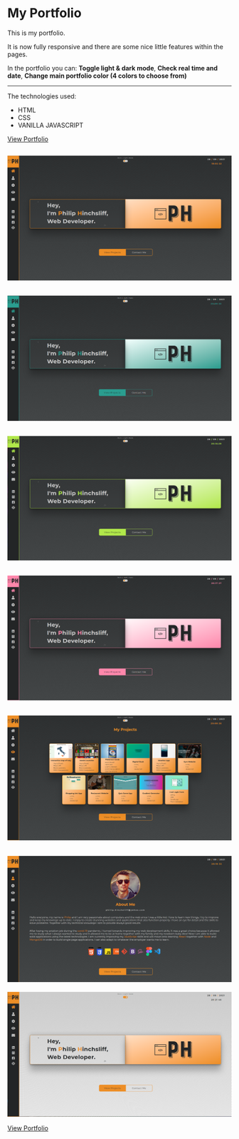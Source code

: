 # My Portfolio

This is my portfolio.

It is now fully responsive and there are some nice little features within the pages.

In the portfolio you can: **Toggle light & dark mode**, **Check real time and date**, **Change main portfolio color (4 colors to choose from)**

---

The technologies used:

* HTML
* CSS
* VANILLA JAVASCRIPT

[View Portfolio](https://philhinchportfolio.netlify.app/)

![GitHub Logo](/images/assets/preview1orange.png)
---
![GitHub Logo](/images/assets/preview1blue.png)
---
![GitHub Logo](/images/assets/preview1green.png)
---
![GitHub Logo](/images/assets/preview1pink.png)
---
![GitHub Logo](/images/assets/preview2orange.png)
---
![GitHub Logo](/images/assets/preview3orange.png)
---
![GitHub Logo](/images/assets/preview1light.png)

[View Portfolio](https://philhinchportfolio.netlify.app/)



